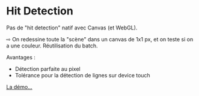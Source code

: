 <!SLIDE>

# Hit Detection

Pas de "hit detection" natif avec Canvas (et WebGL).

&#8680; On redessine toute la "scène" dans un canvas de 1x1 px, et on teste
si on a une couleur. Réutilisation du batch.

Avantages :

* Détection parfaite au pixel
* Tolérance pour la détection de lignes sur device touch

<a target="blank" href="/file/_files/vector.html">La démo…</a>
